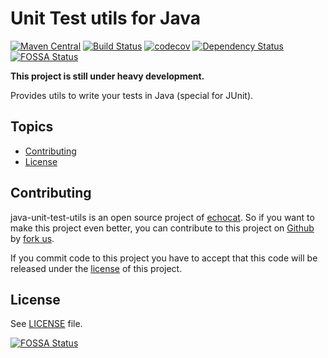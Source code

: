 # Unit Test utils for Java

[![Maven Central](https://maven-badges.herokuapp.com/maven-central/org.echocat/java-unit-test-utils/badge.svg)](https://maven-badges.herokuapp.com/maven-central/org.echocat/java-unit-test-utils)
[![Build Status](https://travis-ci.org/echocat/java-unit-test-utils.svg?branch=master)](https://travis-ci.org/echocat/java-unit-test-utils)
[![codecov](https://codecov.io/gh/echocat/java-unit-test-utils/branch/master/graph/badge.svg)](https://codecov.io/gh/echocat/java-unit-test-utils)
[![Dependency Status](https://www.versioneye.com/user/projects/58cecc7ccef50000242b6e67/badge.svg?style=flat-square)](https://www.versioneye.com/user/projects/58cecc7ccef50000242b6e67)
[![FOSSA Status](https://app.fossa.io/api/projects/git%2Bgithub.com%2Fechocat%2Fjava-unit-test-utils.svg?type=shield)](https://app.fossa.io/projects/git%2Bgithub.com%2Fechocat%2Fjava-unit-test-utils?ref=badge_shield)

**This project is still under heavy development.**

Provides utils to write your tests in Java (special for JUnit).

## Topics

* [Contributing](#contributing)
* [License](#license)

## Contributing

java-unit-test-utils is an open source project of [echocat](https://echocat.org). So if you want to make this project even better, you can
contribute to this project on [Github](https://github.com/echocat/java-unit-test-utils) by
[fork us](https://github.com/echocat/java-unit-test-utils/fork).

If you commit code to this project you have to accept that this code will be released under the [license](#license) of this project.

## License

See [LICENSE](LICENSE) file.


[![FOSSA Status](https://app.fossa.io/api/projects/git%2Bgithub.com%2Fechocat%2Fjava-unit-test-utils.svg?type=large)](https://app.fossa.io/projects/git%2Bgithub.com%2Fechocat%2Fjava-unit-test-utils?ref=badge_large)